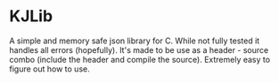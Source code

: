 # KJLib
A simple and memory safe json library for C.
While not fully tested it handles all errors (hopefully).
It's made to be use as a header - source combo (include the header and compile the source).
Extremely easy to figure out how to use.
